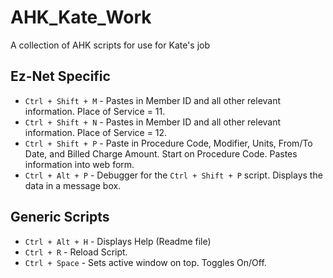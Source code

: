 # AHK_Kate_Work
A collection of AHK scripts for use for Kate's job

## Ez-Net Specific
- `Ctrl + Shift + M` - Pastes in Member ID and all other relevant information.  Place of Service = 11.
- `Ctrl + Shift + N` - Pastes in Member ID and all other relevant information.  Place of Service = 12.
- `Ctrl + Shift + P` - Paste in Procedure Code, Modifier, Units, From/To Date, and Billed Charge Amount.  Start on Procedure Code.  Pastes information into web form.
- `Ctrl + Alt + P`   - Debugger for the `Ctrl + Shift + P` script.  Displays the data in a message box.

## Generic Scripts
- `Ctrl + Alt + H` - Displays Help (Readme file)
- `Ctrl + R`       - Reload Script.
- `Ctrl + Space`   - Sets active window on top.  Toggles On/Off.
